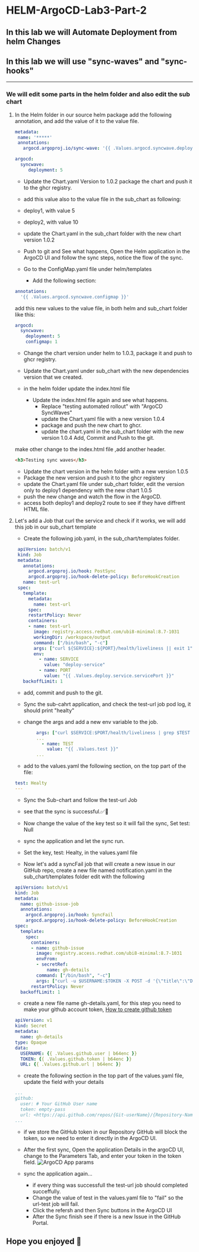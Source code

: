 # HELM-ArgoCD-Lab3-Part-2

## In this lab we will Automate Deployment from helm Changes

## In this lab we will use "sync-waves" and "sync-hooks"

---

### We will edit some parts in the helm folder and also edit the sub chart

1. In the Helm folder in our source helm package add the following annotation, and add the value of it to the value file.

   ```YAML
   metadata:
    name: '*****'
    annotations:
      argocd.argoproj.io/sync-wave: '{{ .Values.argocd.syncwave.deployment }}'
   ```

   ```YAML
   argocd:
     syncwave:
        deployment: 5
   ```

   - Update the Chart.yaml Version to 1.0.2 package the chart and push it to the ghcr registry.

   - add this value also to the value file in the sub_chart as following:
   - deploy1, with value 5
   - deploy2, with value 10
   - update the Chart.yaml in the sub_chart folder with the new chart version 1.0.2

   - Push to git and See what happens, Open the Helm application in the ArgoCD UI and follow the sync steps, notice the flow of the sync.

   - Go to the ConfigMap.yaml file under helm/templates
     - Add the following section:

    ```YAML
    annotations:
      '{{ .Values.argocd.syncwave.configmap }}'
    ```

    add this new values to the value file, in both helm and sub_chart folder like this:

    ```YAML
    argocd:
      syncwave: 
        deployment: 5
        configmap: 1
    ```
  
   - Change the chart version under helm to 1.0.3, package it and push to ghcr registry.
   - Update the Chart.yaml under sub_chart with the new dependencies version that we created.

   - in the helm folder update the index.html file
      - Update the index.html file again and see what happens.
        - Replace "testing automated rollout" with "ArgoCD SyncWaves"
        - update the Chart.yaml file with a new version 1.0.4
        - package and push the new chart to ghcr.
        - update the chart.yaml in the sub_chart folder with the new version 1.0.4
   Add, Commit and Push to the git.

   make other change to the index.html file ,add another header.

     ```html
     <h3>Testing sync waves</h3>
     ```

   - Update the chart version in the helm folder with a new version 1.0.5
   - Package the new version and push it to the ghcr registery
   - update the Chart.yaml file under sub_chart folder, edit the version only to deploy1 dependency with the new chart 1.0.5
   - push the new change and watch the flow in the ArgoCD.
   - access both deploy1 and deploy2 route to see if they have diffrent HTML file.

2. Let's add a Job that curl the service and check if it works, we will add this job in our sub_chart template

   - Create the following job.yaml, in the sub_chart/templates folder.

   ```YAML
    apiVersion: batch/v1
    kind: Job
    metadata:
      annotations:
        argocd.argoproj.io/hook: PostSync
        argocd.argoproj.io/hook-delete-policy: BeforeHookCreation
      name: test-url
    spec:
      template:
        metadata:
          name: test-url
        spec:
        restartPolicy: Never
        containers:
        - name: test-url
          image: registry.access.redhat.com/ubi8-minimal:8.7-1031
          workingDir: /workspace/output
          command: ["/bin/bash", "-c"]
          args: ["curl ${SERVICE}:${PORT}/health/liveliness || exit 1"]
          env:
            - name: SERVICE
              value: "deploy-service"
            - name: PORT
              value: "{{ .Values.deploy.service.servicePort }}"
      backoffLimit: 1
   ```

   - add, commit and push to the git.

   - Sync the sub-cahrt application, and check the test-url job pod log, it should print "healty"
   - change the args and add a new env variable to the job.

   ```YAML
           args: ["curl $SERVICE:$PORT/health/liveliness | grep $TEST || exit 1"]
           ...
             - name: TEST
               value: "{{ .Values.test }}"
           ...
   ```

   - add to the values.yaml the following section, on the top part of the file:

   ```YAML
   test: Healty
   ---
   ```

   - Sync the Sub-chart and follow the test-url Job

   - see that the sync is successful.✅💚

   - Now change the value of the key test so it will fail the sync, Set test: Null

   - sync the application and let the sync run.

   - Set the key, test: Healty, in the values.yaml file

   - Now let's add a syncFail job that will create a new issue in our GitHub repo, create a new file named notification.yaml in the sub_chart/templates folder edit with the following

   ```YAML
   apiVersion: batch/v1
   kind: Job
   metadata:
     name: github-issue-job
     annotations:
       argocd.argoproj.io/hook: SyncFail
       argocd.argoproj.io/hook-delete-policy: BeforeHookCreation
   spec:
     template:
       spec:
         containers:
         - name: github-issue
           image: registry.access.redhat.com/ubi8-minimal:8.7-1031
           envFrom:
           - secretRef:
               name: gh-details
           command: ["/bin/bash", "-c"]
           args: ["curl -u $USERNAME:$TOKEN -X POST -d '{\"title\":\"Deployment sync Done\",\"body\":\"The web site not Healthy.\"}' $URL" ]
         restartPolicy: Never
     backoffLimit: 1
   ```

   - create a new file name gh-details.yaml, for this step you need to make your github account token, [How to create github token](https://docs.github.com/en/enterprise-server@3.4/authentication/keeping-your-account-and-data-secure/creating-a-personal-access-token)

   ```YAML
   apiVersion: v1
   kind: Secret
   metadata:
     name: gh-details
   type: Opaque
   data:
     USERNAME: {{ .Values.github.user | b64enc }}
     TOKEN: {{ .Values.github.token | b64enc }}
     URL: {{ .Values.github.url | b64enc }} 
   ```

   - create the following section in the top part of the values.yaml file, update the field with your details

   ```YAML
   ...
   github:
     user: # Your GitHub User name
     token: empty-pass
     url: <https://api.github.com/repos/{Git-userName}/{Repository-Name}/issues>
   ...
   ```

   - if we store the GitHub token in our Repository GitHub will block the token, so we need to enter it directly in the ArgoCD UI.
   - After the first sync, Open the application Details in the argoCD UI, change to the Parameters Tab, and enter your token in the token field.
   ![ArgoCD App params](https://raw.githubusercontent.com/rhilconsultants/Application-Deployment-Workshop/main/Class%20artifacts/lab3-part2-ui.png)

   - sync the application again...
      - if every thing was successfull the test-url job should completed succeffully.
      - Change the value of test in the values.yaml file to "fail" so the url-test job will fail.
      - Click the refersh and then Sync buttons in the ArgoCD UI
      - After the Sync finish see if there is a new Issue in the GitHub Portal.

## Hope you enjoyed 🤪
